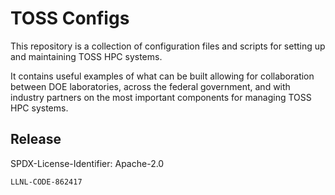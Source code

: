 # TOSS Configs

This repository is a collection of configuration files and scripts for setting up and maintaining TOSS HPC systems.

It contains useful examples of what can be built allowing for collaboration between DOE laboratories, across the federal government, and with industry partners on the most important components for managing TOSS HPC systems.

## Release

SPDX-License-Identifier: Apache-2.0

`LLNL-CODE-862417`
